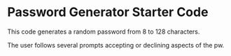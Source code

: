 # Password Generator Starter Code

This code generates a random password from 8 to 128 characters. 

The user follows several prompts accepting or declining aspects of the pw. 


